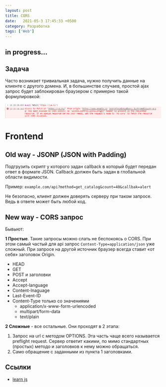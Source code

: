 ```yaml
---
layout: post
title: CORS
date:   2021-05-3 17:45:33 +0500
category: Разработка
tags: ['Web']
---
```

## in progress...

## Задача
Часто возникает тривиальная задача, нужно получить данные на клиенте с другого домена. И, в большинстве случаев, простой ajax запрос будет заблокирован браузером c примерно такой формулировкой:

![CORS ERROR](/assets/images/cors/cors_1.png)

# Frontend

## Old way - JSONP (JSON with Padding)
Подгрузить скрипт у которого задан callback в который будет передан ответ в формате JSON. Callback должен быть задан в глобальной области видимости.

Пример: ``` example.com/api?method=get_catalog&count=40&callbak=alert ```

Не безопасно, клиент должен доверять серверу при таком запросе. Ведь в ответе может быть любой код.

## New way - CORS запрос

Бывыют:

**1 Простые**. Такие запросы можно слать не беспокоясь о CORS. При этом самый частый для api запрос ```Content-Type=application/json``` уже сложный. При запросе на другой источник браузер всегда ставит «от себя» заголовок Origin.
- HEAD
- GET
- POST
и заголовки
- Accept
- Accept-language
- Content-lnaguage
- Last-Event-ID
- Content-Type только со значениями
    - application/x-www-form-urlencoded
    - multipart/form-data
    - text/plain

**2 Сложные** - все остальные.
Они проходят в 2 этапа:
1. Запрос на url c методом OPTIONS. Эта часть чаще всего называется preflight request. Сервер ответит какими, по мимо стандартных (простых) методо и заголовков к нему можно обращаться.
2. Само обращение с заданными из пункта 1 заголовками.

## Ссылки
- [learn js](https://learn.javascript.ru/fetch-crossorigin)